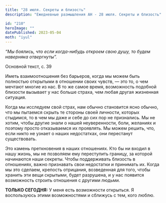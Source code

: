 ```yaml
---
title: "28 июля. Секреты и близость"
description: "Ежедневные размышления АН - 28 июля. Секреты и близость"

id: "210"
heroImage: ""
datePublished: 2023-05-04
moth: "iyul"
---
```


_“Мы боялись, что если когда-нибудь откроем свою душу, то будем наверняка
отвергнуты”._

Основной текст, с. 39

Иметь взаимоотношения без барьеров, когда мы можем быть полностью открытыми в
отношении своих чувств, — это то, о чем мечтают многие из нас. В то же самое
время, возможность подобной близости вызывает у нас больше страха, чем любая
другая жизненная ситуация.

Когда мы исследуем свой страх, нам обычно становится ясно обычно, что мы
пытаемся скрыть те стороны своей личности, которых стыдимся, то в чем мы даже
и себе до сих пор не признались. Мы не хотим, чтобы другие знали о нашей
неуверенности, боли, желаниях и поэтому просто отказываемся их проявлять. Мы
можем решить, что, если никто не узнает о наших недостатках, они перестанут
существовать.

Это камень преткновения в наших отношениях. Кто бы ни входил в нашу жизнь, мы
не позволяем ему переступить границу, за которой начинаются наши секреты.
Чтобы поддерживать близость в отношениях, важно признавать свои недостатки и
принимать их. Когда мы это сделаем, крепость отрицания, возведенная для того,
чтобы хранить эти вещи скрытыми, будет разрушена, и у нас появится возможность
строить отношения с другими людьми.

**ТОЛЬКО СЕГОДНЯ:** У меня есть возможности открыться. Я воспользуюсь этими
возможностями и сближусь с тем, кого люблю.

